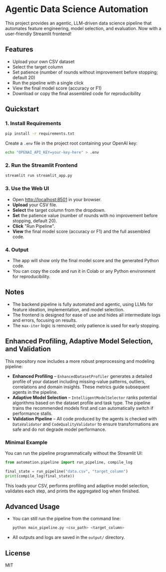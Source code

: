 # Agentic Data Science Automation

This project provides an agentic, LLM-driven data science pipeline that automates feature engineering, model selection, and evaluation. Now with a user-friendly Streamlit frontend!

## Features
- Upload your own CSV dataset
- Select the target column
- Set patience (number of rounds without improvement before stopping; default 20)
- Run the pipeline with a single click
- View the final model score (accuracy or F1)
- Download or copy the final assembled code for reproducibility

## Quickstart

### 1. Install Requirements
```bash
pip install -r requirements.txt
```

Create a `.env` file in the project root containing your OpenAI key:

```bash
echo "OPENAI_API_KEY=your-key-here" > .env
```

### 2. Run the Streamlit Frontend
```bash
streamlit run streamlit_app.py
```

### 3. Use the Web UI
- Open [http://localhost:8501](http://localhost:8501) in your browser.
- **Upload** your CSV file.
- **Select** the target column from the dropdown.
- **Set** the patience value (number of rounds with no improvement before stopping, default 20).
- **Click** "Run Pipeline".
- **View** the final model score (accuracy or F1) and the full assembled code.

### 4. Output
- The app will show only the final model score and the generated Python code.
- You can copy the code and run it in Colab or any Python environment for reproducibility.

## Notes
- The backend pipeline is fully automated and agentic, using LLMs for feature ideation, implementation, and model selection.
- The frontend is designed for ease of use and hides all intermediate logs and errors, focusing on results.
- The `max-iter` logic is removed; only patience is used for early stopping.

## Enhanced Profiling, Adaptive Model Selection, and Validation

This repository now includes a more robust preprocessing and modeling pipeline:

- **Enhanced Profiling** – `EnhancedDatasetProfiler` generates a detailed profile
  of your dataset including missing-value patterns, outliers, correlations and
  domain insights. These metrics guide subsequent agents in the pipeline.
- **Adaptive Model Selection** – `IntelligentModelSelector` ranks potential
  algorithms based on the dataset profile and task type. The pipeline trains the
  recommended models first and can automatically switch if performance stalls.
- **Validation Pipeline** – All code produced by the agents is checked with
  `DataValidator` and `CodeQualityValidator` to ensure transformations are safe
  and do not degrade model performance.

### Minimal Example

You can run the pipeline programmatically without the Streamlit UI:

```python
from automation.pipeline import run_pipeline, compile_log

final_state = run_pipeline("data.csv", "target_column")
print(compile_log(final_state))
```

This loads your CSV, performs profiling and adaptive model selection, validates
each step, and prints the aggregated log when finished.

## Advanced Usage
- You can still run the pipeline from the command line:
  ```bash
  python main_pipeline.py <csv_path> <target_column>
  ```
- All outputs and logs are saved in the `output/` directory.

## License
MIT
